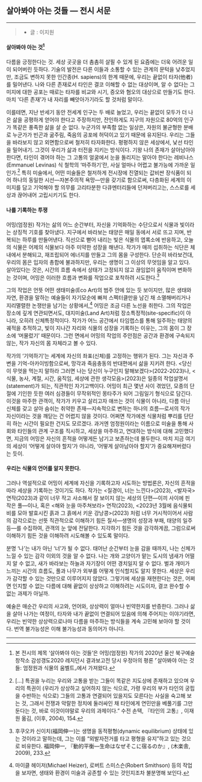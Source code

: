 ## 살아봐야 아는 것들 — 전시 서문

---

> - 글 : 이지원

#### 살아봐야 아는 것[^1]

다름을 긍정한다는 것. 세상 곳곳을 더 촘촘히 살필 수 있게 된 요즘에는 더욱 어려운 일이 되어버린 듯하다. 기술의 발전은 다른 이들과 소통할 수 있는 관계의 문턱을 낮추었지만, 조금도 변하지 못한 인간종(H. sapiens)의 한계 때문에, 우리는 끝없이 타자(他者)를 밀어낸다. 나와 다른 존재로서 타인은 결코 이해할 수 없는 대상이며, 알 수 없다는 그 미지에 대한 공포는 때로는 타자를 비교와 시기, 증오와 혐오의 대상으로 만들기도 한다. 마치 '다른 존재’가 내 자리를 빼앗아가기라도 할 것처럼 말이다. 

이를테면, 지난 반세기 동안 전세계 인구는 두 배로 늘었고, 우리는 끝없이 모두가 더 나은 삶을 공평하게 얻어야 한다고 주장하지만, 잔인하게도 지구의 자원으로 80억의 인구가 똑같은 풍족한 삶을 살 순 없다. 누군가의 부족함 없는 일상은, 자원의 불균형한 분배로 누군가가 빈곤과 굶주림, 죽음의 공포에 허덕이고 있기 때문에 유지된다. 우리는 그들을 바라보지 않고 외면함으로써 철저히 타자화한다. 평평하지 않은 세상에서, 낯선 타인을 밀어내기. 그것이 우리가 삶과 터전을 지키는 방식이다. 기왕 나의 존재가 살아남아야 한다면, 타인이 겪어야 하는 그 고통의 얼굴에서 눈을 돌리지는 말아야 한다는 레비나스(Emmanuel Levinas) 식 철학의 ‘마주하기’란, 사실 얼마나 어렵고 불가능에 가까운 일인가.[^2] 특히 미술에서, 어떤 미술들은 철저하게 전시장에 진열되는 값비싼 장식품이 되어 하나의 동일한 시선—자본주의적 욕망—만을 갖기로 함으로써, 다층화된 세계의 이미지를 담고 기억해야 할 의무를 고리타분한 다큐멘터리들에 던져버리고는, 스스로를 세상과 끊어내어 고립시키기도 한다. 

#### 나를 기록하는 투쟁

어밍(엄정원) 작가는 삶의 어느 순간부터, 자신을 기억화하는 수단으로서 식물과 빛이라는 상징적 기호를 찾아냈다. 지구에서 바라보는 태양은 매일 동에서 서로 뜨고 지며, 반복되는 하루를 만들어낸다. 직선으로 뻗어 내리는 빛은 식물의 엽록소에 반응하고, 오늘의 식물은 어제의 식물보다 아주 미약한 성장을 해낸다. 작가가 매끼 섭취하는 식단은 체내에서 분해되고, 재조립되어 에너지를 만들고 그의 몸을 구성한다. 단순히 바라보건대, 우리의 몸은 입자의 총합에 불과하지만, 우리는 생명이 그 이상의 무엇임을 알고 있다. 살아있다는 것은, 시간의 흐름 속에서 상태가 고정되지 않고 끊임없이 움직이며 변화하는 것이며, 어밍은 이러한 흐름과 변화를 작업으로 포착하려 시도한다.[^3]

그의 작업은 언뜻 어떤 생태미술(Eco Art)의 범주 안에 있는 듯 보이지만, 많은 생태와 자연, 환경을 말하는 예술들이 자기모순에 빠져 스펙터클만을 남긴 채 소멸해버리거나 지리멸렬한 논쟁만을 남기는 상황에서,[^4] 어밍은 조금 다른 노선을 취한다. 그의 작업은 장소에 깊게 연관되면서도, 대지미술(Land Art)처럼 장소특정적(site-specific)이 아니라, 오히려 신체특정적이다. 작가가 어느 공간에서 타임랩스를 통해 일주하는 태양의 궤적을 추적하고, 빛이 지나간 자리와 식물의 성장을 기록하는 이유는, 그의 몸이 그 장소에 ‘머물렀기’ 때문이다. 그런 면에서 어밍의 작업의 주안점은 공간과 환경에 구속되지 않는, 작가 자신의 몸 자체라고 볼 수 있다. 

작가의 ‘기억하기’는 세계에 자신의 좌표(신체)를 고정하는 행위가 된다. 그는 자신과 주변을 기억-아카이빙함으로써, 망각과 죽음충동의 반대편에서 삶을 지키려 한다. \<당신이 무엇을 먹는지 말하라 그러면 나는 당신이 누구인지 말해보겠다>(2022-2023)나, \<식물, 농사, 계절, 시간, 움직임, 세상에 관한 생각모음>(2023)은 일종의 작업설명서(statement)가 되는, 직관적인 자기고백이다. 어밍이 최근 몇년 사이 겪었던, 모종의 단절에 기인한 듯한 여러 심경들이 무작위적인 몽타주가 되어 그림일기 형식으로 담긴다. 이것을 마주한 관객이, 작가가 키우고 살리고자 애쓰는 것이 식물이 아니라, 다름 아닌 신체를 갖고 살아 숨쉬는 취약한 존재—지속적으로 변하는 하나의 흐름—로서의 작가 자신이라는 것을 깨닫는 건 어렵지 않을 것이다. 어쩌면 작가에겐 식물처럼 뿌리를 단단히 하는 시간이 필요한 건지도 모르겠다. 과거엔 엄정원이라는 이름으로 미술을 통해 사회와 타인들의 관계 구조를 직시하고, 세상을 마주하고, 연대하는 방식에 대해 고민했다면, 지금의 어밍은 자신의 흔적을 어떻게든 남기고 보존하는데 몰두한다. 마치 지금 여기의 세상이 ‘어떻게 살아야 할지’가 아니라, ‘어떻게 살아남아야 할지’가 중요해져버렸다는 듯이. 

#### 우리는 식물의 언어를 알지 못한다.

그러나 역설적으로 어밍이 세계에 자신을 기록하고자 시도하는 방법론은, 자신의 흔적을 따라 세상을 기록하는 것이기도 하다. 작가는 \<질경이, 너는 느낀다>(2023),  \<발자국> 연작(2023)과 같이 너무 작고 사소해서 잘 보이지 않는 세상의 단편—이끼 사이에 핀 작은 풀—이나, 혹은  \<해와 눈을 마주쳐보라> 연작(2023), \<2023년 3월에 음식물퇴비를 모아 발효시킨 흙과 그 흙에서 키운 강낭콩>(2023) 처럼 너무 거시적이어서 사람의 감각으로는 선뜻 직관적으로 이해하기 힘든 질서—생명의 성장과 부패, 태양의 일주 등—를 수집하여, 관객의 눈 앞에 전달한다. 지각하기 힘든 것을 감각하게끔, 그럼으로써 이해하기 힘든 것을 이해하려 시도해볼 수 있도록 말이다. 

분명 ‘나’는 내가 아닌 ‘너’가 될 수 없다. 태어난 순간부터 눈을 감을 때까지, 나는 신체가 느낄 수 있는 감각 이외의 것을 알 수 없다. 나는 개와 고양이가 맡는 도시의 냄새가 어떨지 알 수 없고, 새가 바라보는 하늘과 자기장이 어떤 경치일지 알 수 없다. 벌과 개미가 느끼는 시간의 흐름도, 풀과 나무가 외부를 어떻게 인식할지도 알지 못한다. 세상은 우리가 감각할 수 있는 것만으로 이루어지지 않았다. 그렇기에 세상을 재현한다는 것은, 어쩌면 인지할 수 없는 다름에 대해 끝없이 상상하고 이해하려는 시도이자, 결코 완수할 수 없는 과제가 아닐까. 

예술은 매순간 우리의 사고와, 언어와, 상상력이 얼마나 빈약한지를 반증한다. 그러나 삶을 살아 나가는 여정이, 타자와 내가 끝없이 연결되어 있음에 의해 주어지는 이야기라면, 우리는 빈약한 상상력으로나마 다름을 마주하는 방식들을 계속 고민해 보아야 할 것이다. 번역 불가능성은 이해 불가능성과 동의어가 아니다.

---

[^1]: 본 전시의 제목 ‘살아봐야 아는 것들’은 어밍(엄정원) 작가의 2020년 울산 북구예술창작소 감성갱도2020 레지던시 결과보고전 당시 우정아의 평론 ⌜살아봐야 아는 것들: 엄정원과 식물의 움벨트⌟에서 가져왔다.
[^2]: […] 특권을 누리는 우리와 고통을 받는 그들이 똑같은 지도상에 존재하고 있으며 우리의 특권이 (우리가 상상하고 싶어하지 않는 식으로, 가령 우리의 부가 타인의 궁핍을 수반하는 식으로) 그들의 고통과 연결되어 있을지도 모른다는 사실을 숙고해 보는 것, 그래서 전쟁과 악랄한 정치에 둘러싸인 채 타인에게 연민만을 베풀기를 그만둔다는 것, 바로 이것이야말로 우리의 과제이다.” 수전 손택, 『타인의 고통』, 이재원 옮김, (이후, 2004), 154.
[^3]: 후쿠오카 신이치(福岡伸一)는 생명을 동적평형(dynamic equilibrium) 상태에 있는 것이라고 말하는데, 그는 이를 “외발자전거를 타고 평형을 유지”하고 있는 것으로 비유한다. 福岡伸一, 『動的平衡—生命はなぜそこに宿るのか』, (木楽舎, 2009), 233.
[^4]: 마이클 헤이저(Michael Heizer), 로버트 스미스슨(Robert Smithson) 등의 작업을 보자면, 생태와 환경이 미술과 공존할 수 있는 것인지조차 불분명해 보인다.
